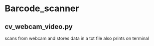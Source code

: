 # Barcode_scanner
## cv_webcam_video.py
scans from webcam and stores data in a txt file also prints on terminal
